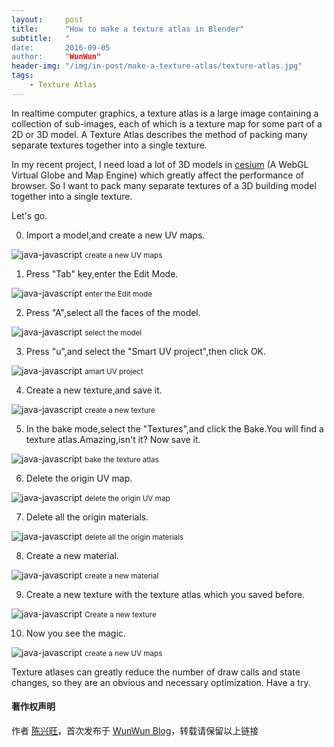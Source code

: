 ```yaml
---
layout:     post
title:      "How to make a texture atlas in Blender"
subtitle:   "
date:       2016-09-05
author:     "WunWun"
header-img: "/img/in-post/make-a-texture-atlas/texture-atlas.jpg"
tags:
    - Texture Atlas
---
```



In realtime computer graphics, a texture atlas is a large image containing a collection of sub-images, each of which is a texture map for some part of a 2D or 3D model. A Texture Atlas describes the method of packing many separate textures together into a single texture. 

In my recent project, I need load a lot of 3D models in [cesium](https://cesiumjs.org/) (A WebGL Virtual Globe and Map Engine) which greatly affect the performance of browser. So I want to pack many separate textures of a 3D building model together into a single texture.

Let's go.

0. Import a model,and create a new UV maps.

![java-javascript](/img/in-post/make-a-texture-atlas/0.png)
<small class="img-hint">create a new UV maps</small>

1. Press "Tab" key,enter the Edit Mode.

![java-javascript](/img/in-post/make-a-texture-atlas/1.png)
<small class="img-hint">enter the Edit mode</small>

2. Press "A",select all the faces of the model.

![java-javascript](/img/in-post/make-a-texture-atlas/2.png)
<small class="img-hint">select the model</small>

3. Press "u",and select the "Smart UV project",then click OK.

![java-javascript](/img/in-post/make-a-texture-atlas/3.png)
<small class="img-hint">amart UV project</small>

4. Create a new texture,and save it.

![java-javascript](/img/in-post/make-a-texture-atlas/4.png)
<small class="img-hint">create a new texture</small>

5. In the bake mode,select the "Textures",and click the Bake.You will find a texture atlas.Amazing,isn't it? Now save it.

![java-javascript](/img/in-post/make-a-texture-atlas/5.png)
<small class="img-hint">bake the texture atlas</small>

6. Delete the origin UV map.

![java-javascript](/img/in-post/make-a-texture-atlas/6.png)
<small class="img-hint">delete the origin UV map</small>

7. Delete all the origin materials.

![java-javascript](/img/in-post/make-a-texture-atlas/7.png)
<small class="img-hint">delete all the origin materials</small>

8. Create a new material.

![java-javascript](/img/in-post/make-a-texture-atlas/8.png)
<small class="img-hint">create a new material</small>

9. Create a new texture with the texture atlas which you saved before.

![java-javascript](/img/in-post/make-a-texture-atlas/9.png)
<small class="img-hint">Create a new texture</small>

10. Now you see the magic.

![java-javascript](/img/in-post/make-a-texture-atlas/10.png)
<small class="img-hint">create a new UV maps</small>

Texture atlases can greatly reduce the number of draw calls and state changes, so they are an obvious and necessary optimization. Have a try.

#### 著作权声明
  
作者 [陈兴旺](http://weibo.com/xingwangchan)，首次发布于 [WunWun Blog](http://iwun.github.io/)，转载请保留以上链接
